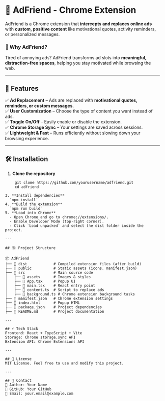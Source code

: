 # 🚀 AdFriend - Chrome Extension  

AdFriend is a Chrome extension that **intercepts and replaces online ads** with **custom, positive content** like motivational quotes, activity reminders, or personalized messages.  

### 🎯 **Why AdFriend?**  
Tired of annoying ads? AdFriend transforms ad slots into **meaningful, distraction-free spaces**, helping you stay motivated while browsing the web.  

---

## 📌 **Features**  

✅ **Ad Replacement** – Ads are replaced with **motivational quotes, reminders, or custom messages**.  
✅ **User Customization** – Choose the type of content you want instead of ads.  
✅ **Toggle On/Off** – Easily enable or disable the extension.  
✅ **Chrome Storage Sync** – Your settings are saved across sessions.  
✅ **Lightweight & Fast** – Runs efficiently without slowing down your browsing experience.  

---

## 🛠 **Installation**  

1. **Clone the repository**  
   ```
    git clone https://github.com/yourusername/adfriend.git
    cd adfriend
  ```
3. **Install dependencies**
    `npm install`
4. **Build the extension**
    `npm run build`
5. **Load into Chrome**
    - Open Chrome and go to chrome://extensions/.
    - Enable Developer Mode (top-right corner).
    - Click `Load unpacked` and select the dist folder inside the project.

---

## 🏗 Project Structure

📦 AdFriend
├── 📂 dist            # Compiled extension files (after build)
├── 📂 public          # Static assets (icons, manifest.json)
├── 📂 src             # Main source code
│   ├── 📂 assets      # Images & styles
│   ├── 📄 App.tsx     # Popup UI
│   ├── 📄 main.tsx    # React entry point
│   ├── 📄 content.ts  # Script to replace ads
│   ├── 📄 background.ts # Chrome extension background tasks
├── 📄 manifest.json   # Chrome extension settings
├── 📄 index.html      # Popup HTML
├── 📄 package.json    # Project dependencies
├── 📄 README.md       # Project documentation

---

## ⚡ Tech Stack
Frontend: React + TypeScript + Vite
Storage: Chrome storage.sync API
Extension API: Chrome Extensions API

---

## 📜 License
MIT License. Feel free to use and modify this project.

---

## 📧 Contact
📌 Author: Your Name
📌 GitHub: Your GitHub
📌 Email: your.email@example.com
